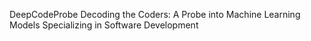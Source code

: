 DeepCodeProbe
Decoding the Coders: A Probe into Machine Learning Models Specializing in Software Development